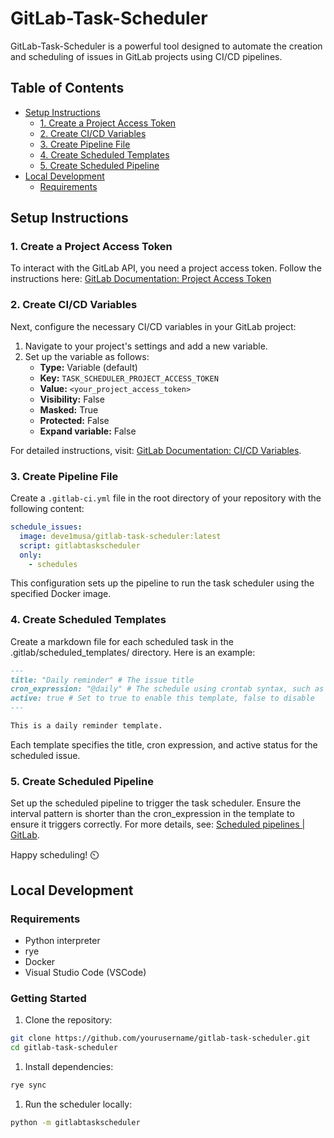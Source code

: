 # GitLab-Task-Scheduler

GitLab-Task-Scheduler is a powerful tool designed to automate the creation and scheduling of issues in GitLab projects using CI/CD pipelines.

## Table of Contents

- [Setup Instructions](#setup-instructions)
  - [1. Create a Project Access Token](#1-create-a-project-access-token)
  - [2. Create CI/CD Variables](#2-create-cicd-variables)
  - [3. Create Pipeline File](#3-create-pipeline-file)
  - [4. Create Scheduled Templates](#4-create-scheduled-templates)
  - [5. Create Scheduled Pipeline](#5-create-scheduled-pipeline)
- [Local Development](#local-development)
  - [Requirements](#requirements)

## Setup Instructions

### 1. Create a Project Access Token

To interact with the GitLab API, you need a project access token. Follow the instructions here:
[GitLab Documentation: Project Access Token](https://docs.gitlab.com/ee/user/project/settings/project_access_tokens.html#create-a-project-access-token)

### 2. Create CI/CD Variables

Next, configure the necessary CI/CD variables in your GitLab project:

1. Navigate to your project's settings and add a new variable.
2. Set up the variable as follows:
   - **Type:** Variable (default)
   - **Key:** `TASK_SCHEDULER_PROJECT_ACCESS_TOKEN`
   - **Value:** `<your_project_access_token>`
   - **Visibility:** False
   - **Masked:** True
   - **Protected:** False
   - **Expand variable:** False

For detailed instructions, visit: [GitLab Documentation: CI/CD Variables](https://docs.gitlab.com/ee/ci/variables/#for-a-project).

### 3. Create Pipeline File

Create a `.gitlab-ci.yml` file in the root directory of your repository with the following content:

```yaml
schedule_issues:
  image: deve1musa/gitlab-task-scheduler:latest
  script: gitlabtaskscheduler
  only:
    - schedules
```

This configuration sets up the pipeline to run the task scheduler using the specified Docker image.

### 4. Create Scheduled Templates

Create a markdown file for each scheduled task in the .gitlab/scheduled_templates/ directory. Here is an example:

```md
---
title: "Daily reminder" # The issue title
cron_expression: "@daily" # The schedule using crontab syntax, such as "*/30 * * * *", or a predefined value of @annually, @yearly, @monthly, @weekly, or @daily. Check https://crontab.guru/ for help.
active: true # Set to true to enable this template, false to disable
---

This is a daily reminder template.
```

Each template specifies the title, cron expression, and active status for the scheduled issue.

### 5. Create Scheduled Pipeline

Set up the scheduled pipeline to trigger the task scheduler. Ensure the interval pattern is shorter than the cron_expression in the template to ensure it triggers correctly. For more details, see: [Scheduled pipelines | GitLab](https://docs.gitlab.com/ee/ci/pipelines/schedules.html).

Happy scheduling! :timer_clock:

## Local Development

### Requirements

- Python interpreter
- rye
- Docker
- Visual Studio Code (VSCode)

### Getting Started

1. Clone the repository:

  ```sh
  git clone https://github.com/yourusername/gitlab-task-scheduler.git
  cd gitlab-task-scheduler
  ```

1. Install dependencies:

  ```sh
  rye sync
  ```

1. Run the scheduler locally:

  ```sh
  python -m gitlabtaskscheduler
  ```

